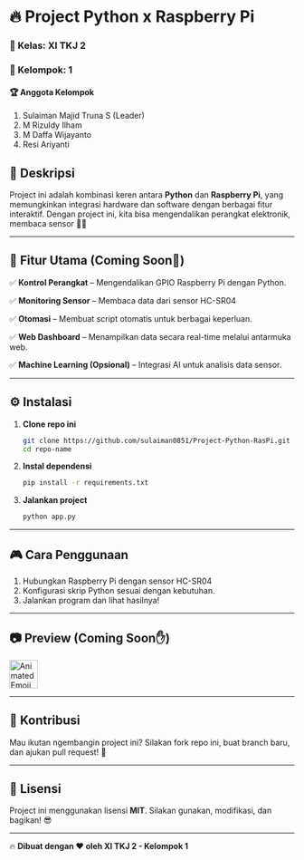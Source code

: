 # 🔥 Project Python x Raspberry Pi

### 🏫 Kelas: XI TKJ 2
### 👥 Kelompok: 1

#### 🏆 Anggota Kelompok
1. Sulaiman Majid Truna S (Leader)
2. M Rizuldy Ilham
3. M Daffa Wijayanto
4. Resi Ariyanti

## 🚀 Deskripsi
Project ini adalah kombinasi keren antara **Python** dan **Raspberry Pi**, yang memungkinkan integrasi hardware dan software dengan berbagai fitur interaktif. Dengan project ini, kita bisa mengendalikan perangkat elektronik, membaca sensor 🔧✨

---

## 📌 Fitur Utama (Coming Soon🙌)
✅ **Kontrol Perangkat** – Mengendalikan GPIO Raspberry Pi dengan Python.

✅ **Monitoring Sensor** – Membaca data dari sensor HC-SR04

✅ **Otomasi** – Membuat script otomatis untuk berbagai keperluan.

✅ **Web Dashboard** – Menampilkan data secara real-time melalui antarmuka web.

✅ **Machine Learning (Opsional)** – Integrasi AI untuk analisis data sensor.

---

## ⚙️ Instalasi
1. **Clone repo ini**
   ```bash
   git clone https://github.com/sulaiman0851/Project-Python-RasPi.git
   cd repo-name
   ```
2. **Instal dependensi**
   ```bash
   pip install -r requirements.txt
   ```
3. **Jalankan project**
   ```bash
   python app.py
   ```

---

## 🎮 Cara Penggunaan
1. Hubungkan Raspberry Pi dengan sensor HC-SR04
2. Konfigurasi skrip Python sesuai dengan kebutuhan.
3. Jalankan program dan lihat hasilnya!

---

## 📷 Preview (Coming Soon✋)
<img src="https://iam-weijie.github.io/wave/hand-emoji.svg" alt="Animated Emoji" width="50" height="50">




---

## 📢 Kontribusi
Mau ikutan ngembangin project ini? Silakan fork repo ini, buat branch baru, dan ajukan pull request! 🚀

---

## 📜 Lisensi
Project ini menggunakan lisensi **MIT**. Silakan gunakan, modifikasi, dan bagikan! 😎

---

🔥 **Dibuat dengan ❤️ oleh XI TKJ 2 - Kelompok 1**

